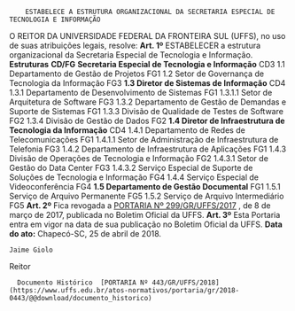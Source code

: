         ESTABELECE A ESTRUTURA ORGANIZACIONAL DA SECRETARIA ESPECIAL DE TECNOLOGIA E INFORMAÇÃO  

 O REITOR DA UNIVERSIDADE FEDERAL DA FRONTEIRA SUL (UFFS), no uso de suas atribuições legais, resolve:   **Art. 1º** ESTABELECER a estrutura organizacional da Secretaria Especial de Tecnologia e Informação.     **Estruturas**    **CD/FG**      **Secretaria Especial de Tecnologia e Informação**    CD3     1.1 Departamento de Gestão de Projetos   FG1     1.2 Setor de Governança de Tecnologia da Informação   FG3     **1.3 Diretor de Sistemas de Informação**    CD4     1.3.1 Departamento de Desenvolvimento de Sistemas   FG1     1.3.1.1 Setor de Arquitetura de Software   FG3     1.3.2 Departamento de Gestão de Demandas e Suporte de Sistemas   FG1     1.3.3 Divisão de Qualidade de Testes de Software   FG2     1.3.4 Divisão de Gestão de Dados   FG2     **1.4 Diretor de Infraestrutura de Tecnologia da Informação**    CD4     1.4.1 Departamento de Redes de Telecomunicações   FG1     1.4.1.1 Setor de Administração de Infraestrutura de Telefonia   FG3     1.4.2 Departamento de Infraestrutura de Aplicações   FG1     1.4.3 Divisão de Operações de Tecnologia e Informação   FG2     1.4.3.1 Setor de Gestão do Data Center   FG3     1.4.3.2 Serviço Especial de Suporte de Soluções de Tecnologia e Informação   FG4     1.4.4 Serviço Especial de Videoconferência   FG4     **1.5 Departamento de Gestão Documental**    FG1     1.5.1 Serviço de Arquivo Permanente   FG5     1.5.2 Serviço de Arquivo Intermediário   FG5       **Art. 2º** Fica revogada a [PORTARIA Nº 299/GR/UFFS/2017](https://www.uffs.edu.br/atos-normativos/portaria/gr/2017-0299)  , de 8 de março de 2017, publicada no Boletim Oficial da UFFS.   **Art. 3º** Esta Portaria entra em vigor na data de sua publicação no Boletim Oficial da UFFS.      **Data do ato:** Chapecó-SC, 25 de abril de 2018.   
 

    Jaime Giolo   
 Reitor 

      Documento Histórico  [PORTARIA Nº 443/GR/UFFS/2018](https://www.uffs.edu.br/atos-normativos/portaria/gr/2018-0443/@@download/documento_historico)     
      